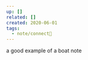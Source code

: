 ```yaml
---
up: []
related: []
created: 2020-06-01
tags:
  - note/connect🚤
---
```

a good example of a boat note

